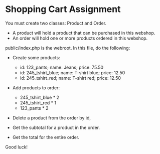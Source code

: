 # Shopping Cart Assignment

You must create two classes: Product and Order.

* A product will hold a product that can be purchased in this webshop.
* An order will hold one or more products ordered in this webshop.

public/index.php is the webroot. In this file, do the following:
* Create some products:
    * id: 123_pants; name: Jeans; price: 75.50
    * id: 245_tshirt_blue; name: T-shirt blue; price: 12.50
    * id: 245_tshirt_red; name: T-shirt red; price: 12.50

* Add products to order:
    * 245_tshirt_blue * 2
    * 245_tshirt_red * 1
    * 123_pants * 2

* Delete a product from the order by id, 
* Get the subtotal for a product in the order. 
* Get the total for the entire order. 

Good luck!
